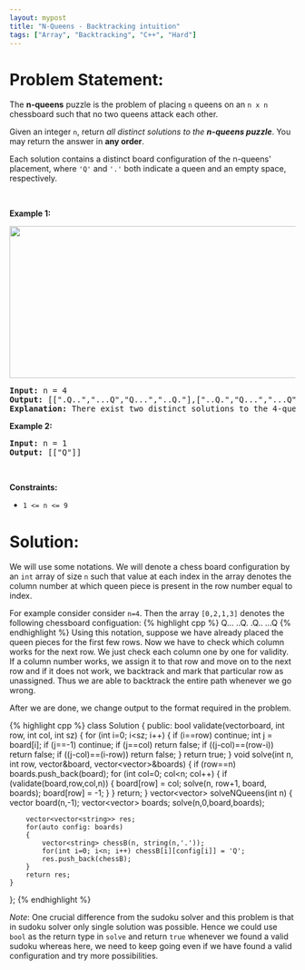 ```yaml
---
layout: mypost
title: "N-Queens - Backtracking intuition"
tags: ["Array", "Backtracking", "C++", "Hard"]
---
```

# Problem Statement:
<p>The <strong>n-queens</strong> puzzle is the problem of placing <code>n</code> queens on an <code>n x n</code> chessboard such that no two queens attack each other.</p>

<p>Given an integer <code>n</code>, return <em>all distinct solutions to the <strong>n-queens puzzle</strong></em>. You may return the answer in <strong>any order</strong>.</p>

<p>Each solution contains a distinct board configuration of the n-queens&#39; placement, where <code>&#39;Q&#39;</code> and <code>&#39;.&#39;</code> both indicate a queen and an empty space, respectively.</p>

<p>&nbsp;</p>
<p><strong class="example">Example 1:</strong></p>
<img alt="" src="https://assets.leetcode.com/uploads/2020/11/13/queens.jpg" style="width: 600px; height: 268px;" />
<pre>
<strong>Input:</strong> n = 4
<strong>Output:</strong> [[&quot;.Q..&quot;,&quot;...Q&quot;,&quot;Q...&quot;,&quot;..Q.&quot;],[&quot;..Q.&quot;,&quot;Q...&quot;,&quot;...Q&quot;,&quot;.Q..&quot;]]
<strong>Explanation:</strong> There exist two distinct solutions to the 4-queens puzzle as shown above
</pre>

<p><strong class="example">Example 2:</strong></p>

<pre>
<strong>Input:</strong> n = 1
<strong>Output:</strong> [[&quot;Q&quot;]]
</pre>

<p>&nbsp;</p>
<p><strong>Constraints:</strong></p>

<ul>
	<li><code>1 &lt;= n &lt;= 9</code></li>
</ul>

# Solution:
We will use some notations. We will denote a chess board configuration by an `int` array of size `n` such that value at each index in the array denotes the column number at which queen piece is present in the row number equal to index.

For example consider consider `n=4`. Then the array `[0,2,1,3]` denotes the following chessboard configuation:
 {% highlight cpp %} 
Q...
..Q.
.Q..
...Q
 {% endhighlight %}
Using this notation, suppose we have already placed the queen pieces for the first few rows. Now we have to check which column works for the next row. We just check each column one by one for validity. If a column number works, we assign it to that row and move on to the next row and if it does not work, we backtrack and mark that particular row as unassigned. Thus we are able to backtrack the entire path whenever we go wrong.

After we are done, we change output to the format required in the problem.

 {% highlight cpp %} 
class Solution {
public:
    bool validate(vector<int>board, int row, int col, int sz)
    {
        for (int i=0; i<sz; i++)
        {
            if (i==row) continue;
            int j = board[i];
            if (j==-1) continue;
            if (j==col) return false;
            if ((j-col)==(row-i)) return false;
            if ((j-col)==(i-row)) return false;
        }
        return true;
    }
    void solve(int n, int row, vector<int>&board, vector<vector<int>>&boards)
    {
        if (row==n) boards.push_back(board);
        for (int col=0; col<n; col++)
        {
            if (validate(board,row,col,n))
            {
                board[row] = col;
                solve(n, row+1, board, boards);
                board[row] = -1;
            }
        }
        return;
    }
    vector<vector<string>> solveNQueens(int n) 
    {
        vector<int> board(n,-1);
        vector<vector<int>> boards;
        solve(n,0,board,boards);

        vector<vector<string>> res;
        for(auto config: boards)
        {
            vector<string> chessB(n, string(n,'.'));
            for(int i=0; i<n; i++) chessB[i][config[i]] = 'Q';
            res.push_back(chessB);
        }
        return res;
    }
};
 {% endhighlight %}

*Note*: One crucial difference from the sudoku solver and this problem is that in sudoku solver only single solution was possible. Hence we could use `bool` as the return type in `solve` and return `true` whenever we found a valid sudoku whereas here, we need to keep going even if we have found a valid configuration and try more possibilities.